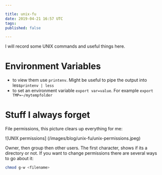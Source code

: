 ```yaml
---

title: unix-fu
date: 2019-04-21 16:57 UTC
tags: 
published: false

---
```


I will record some UNIX commands and useful things here.

# Environment Variables
* to view them use `printenv`. Might be useful to pipe the output into less`printenv | less`
* to set an environment variable `export var=value`. For example `export TMP=~/mytempfolder`


# Stuff I always forget

File permissions, this picture clears up everything for me:

![UNIX permissions] (/images/blog/unix-fu/unix-permissions.jpeg)

Owner, then group then other users. The first character, shows if its a directory or not.
If you want to change permissions there are several ways to go about it:

```bash
chmod g-w <filename>
```
